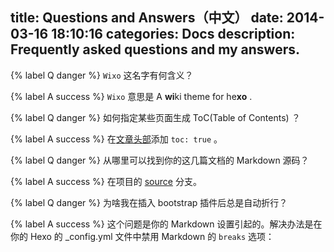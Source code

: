 title: Questions and Answers（中文）
date: 2014-03-16 18:10:16
categories: Docs
description: Frequently asked questions and my answers.
---

{% label Q danger %} `Wixo` 这名字有何含义？

{% label A success %} `Wixo` 意思是 A **wi**ki theme for he**xo** .

{% label Q danger %} 如何指定某些页面生成 ToC(Table of Contents) ？

{% label A success %} 在[文章头部](https://github.com/wzpan/hexo-theme-freemind#front-matter)添加 `toc: true` 。

{% label Q danger %} 从哪里可以找到你的这几篇文档的 Markdown 源码？

{% label A success %} 在项目的 [source](https://github.com/wzpan/hexo-theme-wixo/tree/source) 分支。

{% label Q danger %} 为啥我在插入 bootstrap 插件后总是自动折行？

{% label A success %} 这个问题是你的 Markdown 设置引起的。解决办法是在你的 Hexo 的 _config.yml 文件中禁用 Markdown 的 `breaks` 选项：

<script src="https://gist.github.com/wzpan/9967986.js"></script>
